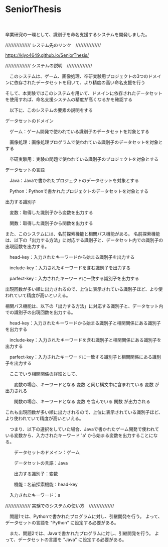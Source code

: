 # SeniorThesis
　　　　　

卒業研究の一環として、識別子を命名支援するシステムを開発しました。



//////////////// システム先のリンク　////////////////

https://kiyo4649.github.io/SeniorThesis/

//////////////// システムの説明　////////////////

　このシステムは、ゲーム、画像処理、卒研実験用プロジェクトの3つのドメインに依存されたデータセットを用いて、より精度の高い命名支援を行う

そして、本実験ではこのシステムを用いて、ドメインに依存されたデータセットを使用すれば、命名支援システムの精度が高くなるかを確認する

　以下に、このシステムの要素の説明をする

データセットのドメイン

　ゲーム：ゲーム開発で使われている識別子のデータセットを対象とする

　画像処理：画像処理プログラムで使われている識別子のデータセットを対象とする

　卒研実験用：実験の問題で使われている識別子のプロジェクトを対象とする

 
データセットの言語

　Java：Javaで書かれたプロジェクトのデータセットを対象とする

　Python：Pythonで書かれたプロジェクトのデータセットを対象とする
 
出力する識別子

　変数：取得した識別子から変数を出力する

　関数：取得した識別子から関数を出力する

 
 また、このシステムには、名前探索機能と相関パス機能がある。
 名前探索機能は、以下の「出力する方法」に対応する識別子と、データセット内での識別子の出現回数を出力する。

  　head-key：入力されたキーワードから始まる識別子を出力する

  　include-key：入力されたキーワードを含む識別子を出力する

  　parfect-key：入力されたキーワードに一致する識別子を出力する

 出現回数が多い順に出力されるので、上位に表示されている識別子ほど、より使われていて精度が高いといえる。

 相関パス機能は、以下の「出力する方法」に対応する識別子と、データセット内での識別子の出現回数を出力する。

  　head-key：入力されたキーワードから始まる識別子と相関関係にある識別子を出力する

  　include-key：入力されたキーワードを含む識別子と相関関係にある識別子を出力する

  　parfect-key：入力されたキーワードに一致する識別子と相関関係にある識別子を出力する

　ここでいう相関関係の詳細として、

　　変数の場合、キーワードとなる 変数 と同じ構文中に含まれている 変数 が出力される

　　関数の場合、キーワードとなる 変数 を含んでいる 関数 が出力される

 これも出現回数が多い順に出力されるので、上位に表示されている識別子ほど、より使われていて精度が高いといえる。

 
　つまり、以下の選択をしていた場合、Javaで書かれたゲーム開発で使われている変数から、入力されたキーワード 'a' から始まる変数を出力することになる。

　　データセットのドメイン：ゲーム

　　データセットの言語：Java

　　出力する識別子：変数

　　機能：名前探索機能：head-key

  　入力されたキーワード：a


   
//////////////// 実験でのシステムの使い方　////////////////


　問題1では、Pythonで書かれたプログラムに対し、引継開発を行う。
 よって、データセットの言語を "Python" に設定する必要がある。
 
　また、問題2では、Javaで書かれたプログラムに対し、引継開発を行う。
 よって、データセットの言語を "Java" に設定する必要がある。

　　　　　
　　　　　
 　












